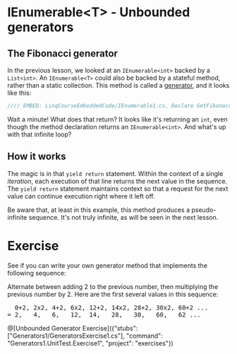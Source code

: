 # IEnumerable&lt;T&gt; - Unbounded generators


## The Fibonacci generator
In the previous lesson, we looked at an `IEnumerable<int>` backed by a `List<int>`. An `IEnumerable<T>` could also be backed by a stateful method, rather than a static collection. This method is called a [generator](https://en.wikipedia.org/wiki/Generator_%28computer_programming%29), and it looks like this:

```csharp
//// EMBED: LinqCourseEmbeddedCode/IEnumerable1.cs, Declare GetFibonacci() generator method
```

Wait a minute! What does that return? It looks like it's returning an `int`, even though the method declaration returns an `IEnumerable<int>`. And what's up with that infinite loop?

## How it works
The magic is in that `yield return` statement. Within the context of a single _iteration_, each execution of that line returns the next value in the sequence. The `yield return` statement maintains context so that a request for the next value can continue execution right where it left off.

Be aware that, at least in this example, this method produces a pseudo-infinite sequence. It's not truly infinite, as will be seen in the next lesson.

# Exercise
See if you can write your own generator method that implements the following sequence:

Alternate between adding 2 to the previous number, then multiplying the previous number by 2. Here are the first several values in this sequence:

<pre>
  0+2, 2x2, 4+2, 6x2, 12+2, 14x2, 28+2, 30x2, 60+2 ...
= 2,   4,   6,   12,  14,   28,   30,   60,   62 ...
</pre>

@[Unbounded Generator Exercise]({"stubs": ["Generators1/GeneratorsExercise1.cs"], "command": "Generators1.UnitTest.Exercise1", "project": "exercises"})
